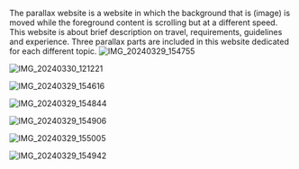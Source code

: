 The parallax website is a website in which the background that is (image) is moved while the foreground content is scrolling but at a different speed.  
This website is about brief description on travel, requirements, guidelines and experience. Three parallax parts are included in this website dedicated for each different topic.
![IMG_20240329_154755](https://github.com/SirishaDigiSpace/HTML_SideProjects/assets/116715315/731a571d-bb22-47a9-8623-119f91e3c336)

![IMG_20240330_121221](https://github.com/SirishaDigiSpace/HTML_SideProjects/assets/116715315/c6c98ea6-d02a-4883-b790-d55f5785be9e)

![IMG_20240329_154616](https://github.com/SirishaDigiSpace/HTML_SideProjects/assets/116715315/4a4d82ab-f51c-4dd5-9850-629473c7769e)

![IMG_20240329_154844](https://github.com/SirishaDigiSpace/HTML_SideProjects/assets/116715315/f25c16c2-3f8a-4d48-a49e-a9f50f1215be)

![IMG_20240329_154906](https://github.com/SirishaDigiSpace/HTML_SideProjects/assets/116715315/589dec76-3dc4-4d9b-997a-a3fee09ad798)

![IMG_20240329_155005](https://github.com/SirishaDigiSpace/HTML_SideProjects/assets/116715315/3e6e91b2-da21-48ce-93ae-24d8af3cf41a)

![IMG_20240329_154942](https://github.com/SirishaDigiSpace/HTML_SideProjects/assets/116715315/46e51403-c93b-4159-ae4c-f3d7264ecddc)


